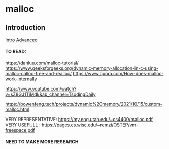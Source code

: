 # malloc

## Introduction

[Intro](https://mliezun.github.io/2020/04/11/custom-malloc.html)
[Advanced](http://tharikasblogs.blogspot.com/p/how-to-write-your-own-malloc-and-free.html)

#### TO READ:
https://danluu.com/malloc-tutorial/
https://www.geeksforgeeks.org/dynamic-memory-allocation-in-c-using-malloc-calloc-free-and-realloc/
https://www.quora.com/How-does-malloc-work-internally

https://www.youtube.com/watch?v=sZ8GJ1TiMdk&ab_channel=TsodingDaily


https://bowenfeng.tech/projects/dynamic%20memory/2021/10/15/custom-malloc.html

VERY REPRESENTATIVE: https://my.eng.utah.edu/~cs4400/malloc.pdf
VERY USEFULL : https://pages.cs.wisc.edu/~remzi/OSTEP/vm-freespace.pdf

#### NEED TO MAKE MORE RESEARCH